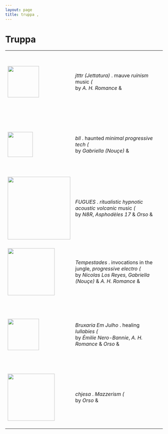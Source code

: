 ```yaml
---
layout: page
title: truppa ,
---
```


# Truppa

<table>
	<tr height=200>
		<td class="left_column">
			 <a class="sidebar-nav-item active" href="/truppa/jettatura/"><img src="https://res.cloudinary.com/dkpneimf7/image/upload/v1678957207/jettatura_exiqa8.png" height=100 /></a>	
		</td>
		<td class="right_column">
			<em>jtttr (Jettatura)</em> . mauve <em>ruinism</em> music <em>(</em> 
			<br />by <em>A. H. Romance</em> &
		</td>
	</tr>
	<tr height=200>
		<td class="left_column">
			<a class="sidebar-nav-item active" href="/truppa/bll/"><img src="https://res.cloudinary.com/dkpneimf7/image/upload/v1678957205/bll_h1pgvt.png" height=80 /></a>
		</td>
		<td class="right_column">
			<em>bll</em> . haunted <em>minimal progressive tech</em> <em>(</em>
			<br />by <em>Gabriella (Nouçe)</em> &
		</td>
	</tr>
	<tr height=200>
		<td class="left_column">
			<a class="sidebar-nav-item active" href="/truppa/fugues/"><img src="https://res.cloudinary.com/dkpneimf7/image/upload/v1687636003/Fugues-Noir_k9kslb.png" height=200 /></a>
		</td>
		<td class="right_column">
			<em>FUGUES</em> . <em>ritualistic hypnotic acoustic volcanic</em> music <em>(</em>
			<br />by <em>N8R</em>, <em>Asphodèles 17</em> & <em>Orso</em> &
		</td>
	</tr>
	<tr height=200>
		<td  class="left_column">
			<a class="sidebar-nav-item active" href="/truppa/tempestades/"><img src="https://res.cloudinary.com/dkpneimf7/image/upload/v1678957207/tempestades_pmiur0.png" height=150 /></a>
		</td>
		<td class="right_column">
			<em>Tempestades</em> . invocations in the jungle, <em>progressive electro</em> <em>(</em>
			<br />by <em>Nicolas Los Reyes</em>, <em>Gabriella (Nouçe)</em> & <em>A. H. Romance</em> &
		</td>
	</tr>
	<tr height=200>
		<td  class="left_column">
			<a class="sidebar-nav-item active" href="/truppa/bruxariaemjulho/"><img src="https://res.cloudinary.com/dkpneimf7/image/upload/v1678957207/bruxariaemjulho_bcmt7t.png" height=100 /></a>
		</td>
		<td class="right_column">
			<em>Bruxaria Em Julho</em> . healing <em>lullabies</em> <em>(</em>
			<br />by <em>Émilie Nero-Bannie</em>, <em>A. H. Romance</em> & <em>Orso</em> &
		</td>
	</tr>
	<tr height=200>
		<td  class="left_column">
			<a class="sidebar-nav-item active" href="/truppa/chjesa/"><img src="https://res.cloudinary.com/dkpneimf7/image/upload/v1678957205/chjesa_awbcui.png" height=150 /></a>
		</td>
		<td class="right_column">
			<em>chjesa</em> . <em>Mazzerism</em> <em>(</em>
			<br />by <em>Orso</em> &
		</td>
	</tr>
</table>